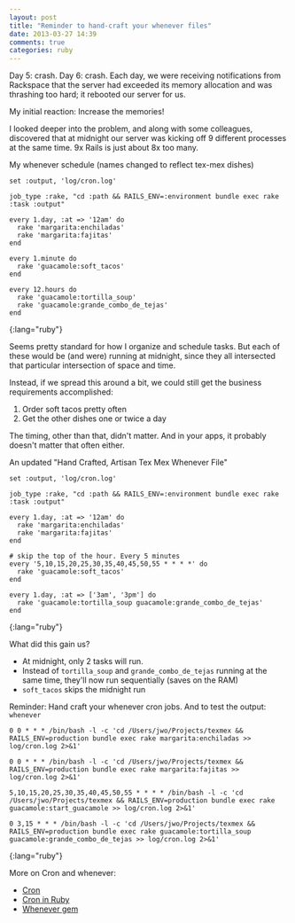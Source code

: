 ```yaml
---
layout: post
title: "Reminder to hand-craft your whenever files"
date: 2013-03-27 14:39
comments: true
categories: ruby
---
```


Day 5: crash. Day 6: crash. Each day, we were receiving notifications from
Rackspace that the server had exceeded its memory allocation and was thrashing
too hard; it rebooted our server for us.

My initial reaction: Increase the memories!

I looked deeper into the problem, and along with some colleagues, discovered
that at midnight our server was kicking off 9 different processes at the same 
time. 9x Rails is just about 8x too many.

<!-- more -->

My whenever schedule (names changed to reflect tex-mex dishes)

~~~
set :output, 'log/cron.log'

job_type :rake, "cd :path && RAILS_ENV=:environment bundle exec rake :task :output"

every 1.day, :at => '12am' do
  rake 'margarita:enchiladas'
  rake 'margarita:fajitas'
end

every 1.minute do
  rake 'guacamole:soft_tacos'
end

every 12.hours do
  rake 'guacamole:tortilla_soup'
  rake 'guacamole:grande_combo_de_tejas'
end
~~~
{:lang="ruby"}

Seems pretty standard for how I organize and schedule tasks. But each of these
would be (and were) running at midnight, since they all intersected that particular
intersection of space and time.

Instead, if we spread this around a bit, we could still get the business
requirements accomplished:

1. Order soft tacos pretty often
2. Get the other dishes one or twice a day

The timing, other than that, didn't matter. And in your apps, it probably
doesn't matter that often either.

An updated "Hand Crafted, Artisan Tex Mex Whenever File"

~~~
set :output, 'log/cron.log'

job_type :rake, "cd :path && RAILS_ENV=:environment bundle exec rake :task :output"

every 1.day, :at => '12am' do
  rake 'margarita:enchiladas'
  rake 'margarita:fajitas'
end

# skip the top of the hour. Every 5 minutes
every '5,10,15,20,25,30,35,40,45,50,55 * * * *' do
  rake 'guacamole:soft_tacos'
end

every 1.day, :at => ['3am', '3pm'] do
  rake 'guacamole:tortilla_soup guacamole:grande_combo_de_tejas'
end
~~~
{:lang="ruby"}

What did this gain us?

* At midnight, only 2 tasks will run.
* Instead of `tortilla_soup` and `grande_combo_de_tejas` running at the same time, they'll now run sequentially (saves on the RAM) 
* `soft_tacos` skips the midnight run

Reminder: Hand craft your whenever cron jobs. And to test the output: `whenever`

~~~
0 0 * * * /bin/bash -l -c 'cd /Users/jwo/Projects/texmex && RAILS_ENV=production bundle exec rake margarita:enchiladas >> log/cron.log 2>&1'

0 0 * * * /bin/bash -l -c 'cd /Users/jwo/Projects/texmex && RAILS_ENV=production bundle exec rake margarita:fajitas >> log/cron.log 2>&1'

5,10,15,20,25,30,35,40,45,50,55 * * * * /bin/bash -l -c 'cd /Users/jwo/Projects/texmex && RAILS_ENV=production bundle exec rake guacamole:start_guacamole >> log/cron.log 2>&1'

0 3,15 * * * /bin/bash -l -c 'cd /Users/jwo/Projects/texmex && RAILS_ENV=production bundle exec rake guacamole:tortilla_soup guacamole:grande_combo_de_tejas >> log/cron.log 2>&1'
~~~
{:lang="ruby"}

More on Cron and whenever:

* [Cron](http://en.wikipedia.org/wiki/Cron)
* [Cron in Ruby](http://railscasts.com/episodes/164-cron-in-ruby)
* [Whenever gem](https://github.com/javan/whenever)



